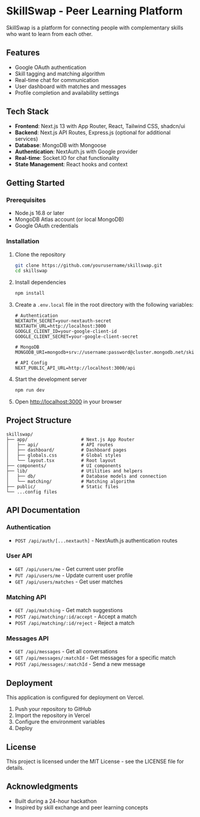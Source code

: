 # SkillSwap - Peer Learning Platform

SkillSwap is a platform for connecting people with complementary skills who want to learn from each other.

## Features

- Google OAuth authentication
- Skill tagging and matching algorithm
- Real-time chat for communication
- User dashboard with matches and messages
- Profile completion and availability settings

## Tech Stack

- **Frontend**: Next.js 13 with App Router, React, Tailwind CSS, shadcn/ui
- **Backend**: Next.js API Routes, Express.js (optional for additional services)
- **Database**: MongoDB with Mongoose
- **Authentication**: NextAuth.js with Google provider
- **Real-time**: Socket.IO for chat functionality
- **State Management**: React hooks and context

## Getting Started

### Prerequisites

- Node.js 16.8 or later
- MongoDB Atlas account (or local MongoDB)
- Google OAuth credentials

### Installation

1. Clone the repository
   ```bash
   git clone https://github.com/yourusername/skillswap.git
   cd skillswap
   ```

2. Install dependencies
   ```bash
   npm install
   ```

3. Create a `.env.local` file in the root directory with the following variables:
   ```
   # Authentication
   NEXTAUTH_SECRET=your-nextauth-secret
   NEXTAUTH_URL=http://localhost:3000
   GOOGLE_CLIENT_ID=your-google-client-id
   GOOGLE_CLIENT_SECRET=your-google-client-secret

   # MongoDB
   MONGODB_URI=mongodb+srv://username:password@cluster.mongodb.net/skillswap

   # API Config
   NEXT_PUBLIC_API_URL=http://localhost:3000/api
   ```

4. Start the development server
   ```bash
   npm run dev
   ```

5. Open [http://localhost:3000](http://localhost:3000) in your browser

## Project Structure

```
skillswap/
├── app/                    # Next.js App Router
│   ├── api/                # API routes
│   ├── dashboard/          # Dashboard pages
│   ├── globals.css         # Global styles
│   └── layout.tsx          # Root layout
├── components/             # UI components
├── lib/                    # Utilities and helpers
│   ├── db/                 # Database models and connection
│   └── matching/           # Matching algorithm
├── public/                 # Static files
└── ...config files
```

## API Documentation

### Authentication

- `POST /api/auth/[...nextauth]` - NextAuth.js authentication routes

### User API

- `GET /api/users/me` - Get current user profile
- `PUT /api/users/me` - Update current user profile
- `GET /api/users/matches` - Get user matches

### Matching API

- `GET /api/matching` - Get match suggestions
- `POST /api/matching/:id/accept` - Accept a match
- `POST /api/matching/:id/reject` - Reject a match

### Messages API

- `GET /api/messages` - Get all conversations
- `GET /api/messages/:matchId` - Get messages for a specific match
- `POST /api/messages/:matchId` - Send a new message

## Deployment

This application is configured for deployment on Vercel.

1. Push your repository to GitHub
2. Import the repository in Vercel
3. Configure the environment variables
4. Deploy

## License

This project is licensed under the MIT License - see the LICENSE file for details.

## Acknowledgments

- Built during a 24-hour hackathon
- Inspired by skill exchange and peer learning concepts